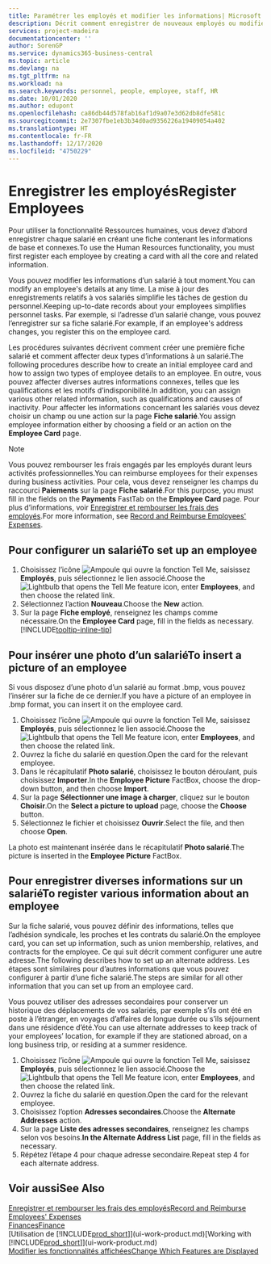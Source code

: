 ```yaml
---
title: Paramétrer les employés et modifier les informations| Microsoft Docs
description: Décrit comment enregistrer de nouveaux employés ou modifier les informations concernant ceux existants.
services: project-madeira
documentationcenter: ''
author: SorenGP
ms.service: dynamics365-business-central
ms.topic: article
ms.devlang: na
ms.tgt_pltfrm: na
ms.workload: na
ms.search.keywords: personnel, people, employee, staff, HR
ms.date: 10/01/2020
ms.author: edupont
ms.openlocfilehash: ca86db44d578fab16af1d9a07e3d62db8dfe581c
ms.sourcegitcommit: 2e7307fbe1eb3b34d0ad9356226a19409054a402
ms.translationtype: HT
ms.contentlocale: fr-FR
ms.lasthandoff: 12/17/2020
ms.locfileid: "4750229"
---
```

# <a name="register-employees"></a><span data-ttu-id="75a82-103">Enregistrer les employés</span><span class="sxs-lookup"><span data-stu-id="75a82-103">Register Employees</span></span>
<span data-ttu-id="75a82-104">Pour utiliser la fonctionnalité Ressources humaines, vous devez d’abord enregistrer chaque salarié en créant une fiche contenant les informations de base et connexes.</span><span class="sxs-lookup"><span data-stu-id="75a82-104">To use the Human Resources functionality, you must first register each employee by creating a card with all the core and related information.</span></span>

<span data-ttu-id="75a82-105">Vous pouvez modifier les informations d’un salarié à tout moment.</span><span class="sxs-lookup"><span data-stu-id="75a82-105">You can modify an employee's details at any time.</span></span> <span data-ttu-id="75a82-106">La mise à jour des enregistrements relatifs à vos salariés simplifie les tâches de gestion du personnel.</span><span class="sxs-lookup"><span data-stu-id="75a82-106">Keeping up-to-date records about your employees simplifies personnel tasks.</span></span> <span data-ttu-id="75a82-107">Par exemple, si l’adresse d’un salarié change, vous pouvez l’enregistrer sur sa fiche salarié.</span><span class="sxs-lookup"><span data-stu-id="75a82-107">For example, if an employee's address changes, you register this on the employee card.</span></span>

<span data-ttu-id="75a82-108">Les procédures suivantes décrivent comment créer une première fiche salarié et comment affecter deux types d’informations à un salarié.</span><span class="sxs-lookup"><span data-stu-id="75a82-108">The following procedures describe how to create an initial employee card and how to assign two types of employee details to an employee.</span></span> <span data-ttu-id="75a82-109">En outre, vous pouvez affecter diverses autres informations connexes, telles que les qualifications et les motifs d’indisponibilité.</span><span class="sxs-lookup"><span data-stu-id="75a82-109">In addition, you can assign various other related information, such as qualifications and causes of inactivity.</span></span> <span data-ttu-id="75a82-110">Pour affecter les informations concernant les salariés vous devez choisir un champ ou une action sur la page **Fiche salarié**.</span><span class="sxs-lookup"><span data-stu-id="75a82-110">You assign employee information either by choosing a field or an action on the **Employee Card** page.</span></span>

> [!NOTE]  
> <span data-ttu-id="75a82-111">Vous pouvez rembourser les frais engagés par les employés durant leurs activités professionnelles.</span><span class="sxs-lookup"><span data-stu-id="75a82-111">You can reimburse employees for their expenses during business activities.</span></span> <span data-ttu-id="75a82-112">Pour cela, vous devez renseigner les champs du raccourci **Paiements** sur la page **Fiche salarié**.</span><span class="sxs-lookup"><span data-stu-id="75a82-112">For this purpose, you must fill in the fields on the **Payments** FastTab on the **Employee Card** page.</span></span> <span data-ttu-id="75a82-113">Pour plus d’informations, voir [Enregistrer et rembourser les frais des employés](finance-how-record-reimburse-employee-expenses.md).</span><span class="sxs-lookup"><span data-stu-id="75a82-113">For more information, see [Record and Reimburse Employees' Expenses](finance-how-record-reimburse-employee-expenses.md).</span></span>

## <a name="to-set-up-an-employee"></a><span data-ttu-id="75a82-114">Pour configurer un salarié</span><span class="sxs-lookup"><span data-stu-id="75a82-114">To set up an employee</span></span>
1. <span data-ttu-id="75a82-115">Choisissez l’icône ![Ampoule qui ouvre la fonction Tell Me](media/ui-search/search_small.png "Dites-moi ce que vous voulez faire"), saisissez **Employés**, puis sélectionnez le lien associé.</span><span class="sxs-lookup"><span data-stu-id="75a82-115">Choose the ![Lightbulb that opens the Tell Me feature](media/ui-search/search_small.png "Tell me what you want to do") icon, enter **Employees**, and then choose the related link.</span></span>
2. <span data-ttu-id="75a82-116">Sélectionnez l’action **Nouveau**.</span><span class="sxs-lookup"><span data-stu-id="75a82-116">Choose the **New** action.</span></span>
3. <span data-ttu-id="75a82-117">Sur la page **Fiche employé**, renseignez les champs comme nécessaire.</span><span class="sxs-lookup"><span data-stu-id="75a82-117">On the **Employee Card** page, fill in the fields as necessary.</span></span> [!INCLUDE[tooltip-inline-tip](includes/tooltip-inline-tip_md.md)]

## <a name="to-insert-a-picture-of-an-employee"></a><span data-ttu-id="75a82-118">Pour insérer une photo d’un salarié</span><span class="sxs-lookup"><span data-stu-id="75a82-118">To insert a picture of an employee</span></span>
<span data-ttu-id="75a82-119">Si vous disposez d’une photo d’un salarié au format .bmp, vous pouvez l’insérer sur la fiche de ce dernier.</span><span class="sxs-lookup"><span data-stu-id="75a82-119">If you have a picture of an employee in .bmp format, you can insert it on the employee card.</span></span>

1. <span data-ttu-id="75a82-120">Choisissez l’icône ![Ampoule qui ouvre la fonction Tell Me](media/ui-search/search_small.png "Dites-moi ce que vous voulez faire"), saisissez **Employés**, puis sélectionnez le lien associé.</span><span class="sxs-lookup"><span data-stu-id="75a82-120">Choose the ![Lightbulb that opens the Tell Me feature](media/ui-search/search_small.png "Tell me what you want to do") icon, enter **Employees**, and then choose the related link.</span></span>
2. <span data-ttu-id="75a82-121">Ouvrez la fiche du salarié en question.</span><span class="sxs-lookup"><span data-stu-id="75a82-121">Open the card for the relevant employee.</span></span>
3. <span data-ttu-id="75a82-122">Dans le récapitulatif **Photo salarié**, choisissez le bouton déroulant, puis choisissez **Importer**.</span><span class="sxs-lookup"><span data-stu-id="75a82-122">In the **Employee Picture** FactBox, choose the drop-down button, and then choose **Import**.</span></span>
4. <span data-ttu-id="75a82-123">Sur la page **Sélectionner une image à charger**, cliquez sur le bouton **Choisir**.</span><span class="sxs-lookup"><span data-stu-id="75a82-123">On the **Select a picture to upload** page, choose the **Choose** button.</span></span>
5. <span data-ttu-id="75a82-124">Sélectionnez le fichier et choisissez **Ouvrir**.</span><span class="sxs-lookup"><span data-stu-id="75a82-124">Select the file, and then choose **Open**.</span></span>

<span data-ttu-id="75a82-125">La photo est maintenant insérée dans le récapitulatif **Photo salarié**.</span><span class="sxs-lookup"><span data-stu-id="75a82-125">The picture is inserted in the **Employee Picture** FactBox.</span></span>

## <a name="to-register-various-information-about-an-employee"></a><span data-ttu-id="75a82-126">Pour enregistrer diverses informations sur un salarié</span><span class="sxs-lookup"><span data-stu-id="75a82-126">To register various information about an employee</span></span>
<span data-ttu-id="75a82-127">Sur la fiche salarié, vous pouvez définir des informations, telles que l’adhésion syndicale, les proches et les contrats du salarié.</span><span class="sxs-lookup"><span data-stu-id="75a82-127">On the employee card, you can set up information, such as union membership, relatives, and contracts for the employee.</span></span> <span data-ttu-id="75a82-128">Ce qui suit décrit comment configurer une autre adresse.</span><span class="sxs-lookup"><span data-stu-id="75a82-128">The following describes how to set up an alternate address.</span></span> <span data-ttu-id="75a82-129">Les étapes sont similaires pour d’autres informations que vous pouvez configurer à partir d’une fiche salarié.</span><span class="sxs-lookup"><span data-stu-id="75a82-129">The steps are similar for all other information that you can set up from an employee card.</span></span>

<span data-ttu-id="75a82-130">Vous pouvez utiliser des adresses secondaires pour conserver un historique des déplacements de vos salariés, par exemple s’ils ont été en poste à l’étranger, en voyages d’affaires de longue durée ou s’ils séjournent dans une résidence d’été.</span><span class="sxs-lookup"><span data-stu-id="75a82-130">You can use alternate addresses to keep track of your employees’ location, for example if they are stationed abroad, on a long business trip, or residing at a summer residence.</span></span>

1. <span data-ttu-id="75a82-131">Choisissez l’icône ![Ampoule qui ouvre la fonction Tell Me](media/ui-search/search_small.png "Dites-moi ce que vous voulez faire"), saisissez **Employés**, puis sélectionnez le lien associé.</span><span class="sxs-lookup"><span data-stu-id="75a82-131">Choose the ![Lightbulb that opens the Tell Me feature](media/ui-search/search_small.png "Tell me what you want to do") icon, enter **Employees**, and then choose the related link.</span></span>
2. <span data-ttu-id="75a82-132">Ouvrez la fiche du salarié en question.</span><span class="sxs-lookup"><span data-stu-id="75a82-132">Open the card for the relevant employee.</span></span>
3. <span data-ttu-id="75a82-133">Choisissez l’option **Adresses secondaires**.</span><span class="sxs-lookup"><span data-stu-id="75a82-133">Choose the **Alternate Addresses** action.</span></span>
4. <span data-ttu-id="75a82-134">Sur la page **Liste des adresses secondaires**, renseignez les champs selon vos besoins.</span><span class="sxs-lookup"><span data-stu-id="75a82-134">**In the Alternate Address List** page, fill in the fields as necessary.</span></span>
5. <span data-ttu-id="75a82-135">Répétez l’étape 4 pour chaque adresse secondaire.</span><span class="sxs-lookup"><span data-stu-id="75a82-135">Repeat step 4 for each alternate address.</span></span>

## <a name="see-also"></a><span data-ttu-id="75a82-136">Voir aussi</span><span class="sxs-lookup"><span data-stu-id="75a82-136">See Also</span></span>
[<span data-ttu-id="75a82-137">Enregistrer et rembourser les frais des employés</span><span class="sxs-lookup"><span data-stu-id="75a82-137">Record and Reimburse Employees' Expenses</span></span>](finance-how-record-reimburse-employee-expenses.md)  
[<span data-ttu-id="75a82-138">Finances</span><span class="sxs-lookup"><span data-stu-id="75a82-138">Finance</span></span>](finance.md)  
<span data-ttu-id="75a82-139">[Utilisation de [!INCLUDE[prod_short](includes/prod_short.md)]](ui-work-product.md)</span><span class="sxs-lookup"><span data-stu-id="75a82-139">[Working with [!INCLUDE[prod_short](includes/prod_short.md)]](ui-work-product.md)</span></span>  
[<span data-ttu-id="75a82-140">Modifier les fonctionnalités affichées</span><span class="sxs-lookup"><span data-stu-id="75a82-140">Change Which Features are Displayed</span></span>](ui-experiences.md)
